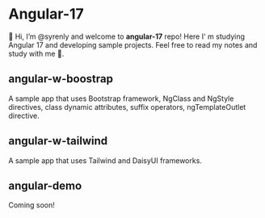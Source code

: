 # Angular-17

👋 Hi, I’m @syrenly and welcome to **angular-17** repo! Here I' m studying Angular 17 and developing sample projects. Feel free to read my notes and study with me 🤗.

## angular-w-boostrap

A sample app that uses Bootstrap framework, NgClass and NgStyle directives, class dynamic attributes, suffix operators, ngTemplateOutlet directive.

## angular-w-tailwind

A sample app that uses Tailwind and DaisyUI frameworks.

## angular-demo

Coming soon!
